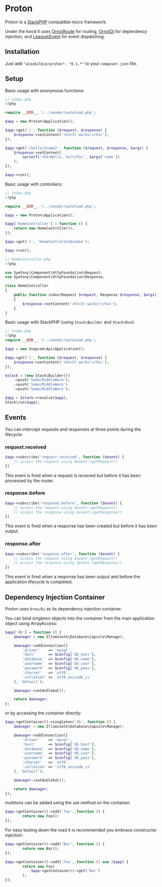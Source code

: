 # Proton

Proton is a [StackPHP](http://stackphp.com/) compatible micro framework.

Under the hood it uses [Orno\Route](https://github.com/orno/route) for routing, [Orno\Di](https://github.com/orno/di) for dependency injection, and [League\Event](https://github.com/thephpleague/event) for event dispatching.

## Installation

Just add `"alexbilbie/proton": "0.1.*"` to your `composer.json` file.

## Setup

Basic usage with anonymous functions:

```php
// index.php
<?php

require __DIR__.'/../vendor/autoload.php';

$app = new Proton\Application();

$app->get('/', function ($request, $response) {
    $response->setContent('<h1>It works!</h1>');
});

$app->get('/hello/{name}', function ($request, $response, $args) {
    $response->setContent(
        sprintf('<h1>Hello, %s!</h1>', $args['name'])
    );
});

$app->run();
```

Basic usage with controllers:

```php
// index.php
<?php

require __DIR__.'/../vendor/autoload.php';

$app = new Proton\Application();

$app['HomeController'] = function () {
    return new HomeController();
});

$app->get('/', 'HomeController@index');

$app->run();
```

```php
// HomeController.php
<?php

use Symfony\Component\HttpFoundation\Request;
use Symfony\Component\HttpFoundation\Response;

class HomeController
{
    public function index(Request $request, Response $response, $args)
    {
        $response->setContent('<h1>It works!</h1>');
    }
}
```

Basic usage with StackPHP (using `Stack\Builder` and `Stack\Run`):

```php
// index.php
<?php
require __DIR__.'/../vendor/autoload.php';

$app = new Snapcam\Api\Application();

$app->get('/', function ($request, $response) {
    $response->setContent('<h1>It works!</h1>');
});

$stack = (new Stack\Builder())
    ->push('Some/MiddleWare');
    ->push('Some/MiddleWare')
    ->push('Some/MiddleWare');

$app = $stack->resolve($app);
Stack\run($app);
```

## Events

You can intercept requests and responses at three points during the lifecycle:

### request.received

```php
$app->subscribe('request.received', function ($event) {
    // access the request using $event->getRequest()
})
```

This event is fired when a request is received but before it has been processed by the router.

### response.before

```php
$app->subscribe('response.before', function ($event) {
    // access the request using $event->getRequest()
    // access the response using $event->getResponse()
})
```

This event is fired when a response has been created but before it has been output.

### response.after

```php
$app->subscribe('response.after', function ($event) {
    // access the request using $event->getRequest()
    // access the response using $event->getResponse()
})
```

This event is fired when a response has been output and before the application lifecycle is completed.

## Dependency Injection Container

Proton uses `Orno/Di` as its dependency injection container.

You can bind singleton objects into the container from the main application object using ArrayAccess:

```php
$app['db'] = function () {
    $manager = new Illuminate\Database\Capsule\Manager;

    $manager->addConnection([
        'driver'    => 'mysql',
        'host'      => $config['db_host'],
        'database'  => $config['db_name'],
        'username'  => $config['db_user'],
        'password'  => $config['db_pass'],
        'charset'   => 'utf8',
        'collation' => 'utf8_unicode_ci'
    ], 'default');

    $manager->setAsGlobal();

    return $manager;
};
```

or by accessing the container directly:

```php
$app->getContainer()->singleton('db', function () {
    $manager = new Illuminate\Database\Capsule\Manager;

    $manager->addConnection([
        'driver'    => 'mysql',
        'host'      => $config['db_host'],
        'database'  => $config['db_name'],
        'username'  => $config['db_user'],
        'password'  => $config['db_pass'],
        'charset'   => 'utf8',
        'collation' => 'utf8_unicode_ci'
    ], 'default');

    $manager->setAsGlobal();

    return $manager;
});
```

multitons can be added using the `add` method on the container:

```php
$app->getContainer()->add('foo', function () {
        return new Foo();
});
```

For easy testing down the road it is recommended you embrace constructor injection:

```php
$app->getContainer()->add('Bar', function () {
        return new Bar();
});

$app->getContainer()->add('Foo', function () use ($app) {
        return new Foo(
            $app->getContainer()->get('Bar')
        );
});
```
